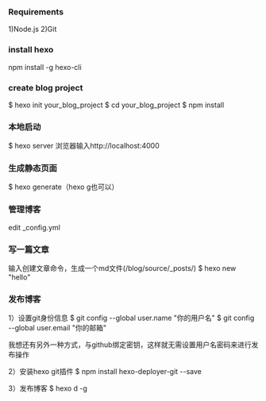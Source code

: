 ### Requirements
1)Node.js
2)Git

### install hexo
npm install -g hexo-cli

### create blog project
$ hexo init your_blog_project
$ cd your_blog_project
$ npm install

### 本地启动
$ hexo server
浏览器输入http://localhost:4000

### 生成静态页面
$ hexo generate（hexo g也可以）


### 管理博客
edit _config.yml

### 写一篇文章
输入创建文章命令，生成一个md文件(/blog/source/_posts/)
$ hexo new "hello"

### 发布博客
1）设置git身份信息
$ git config --global user.name "你的用户名"
$ git config --global user.email "你的邮箱"

我想还有另外一种方式，与github绑定密钥，这样就无需设置用户名密码来进行发布操作

2）安装hexo git插件
$ npm install hexo-deployer-git --save

3）发布博客
$ hexo d -g